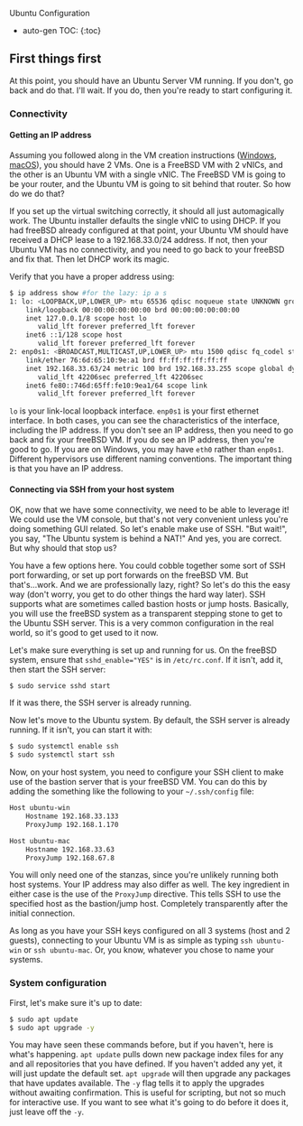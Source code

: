Ubuntu Configuration

* auto-gen TOC:
{:toc}

## First things first

At this point, you should have an Ubuntu Server VM running. If you don't, go back and do that. I'll wait. If you do, then you're ready to start configuring it. 

### Connectivity

#### Getting an IP address
Assuming you followed along in the VM creation instructions ([Windows](hyper-v.md), [macOS](vms_on_macos.md)), you should have 2 VMs. One is a FreeBSD VM with 2 vNICs, and the other is an Ubuntu VM with a single vNIC. The FreeBSD VM is going to be your router, and the Ubuntu VM is going to sit behind that router. So how do we do that?

If you set up the virtual switching correctly, it should all just automagically work. The Ubuntu installer defaults the single vNIC to using DHCP. If you had freeBSD already configured at that point, your Ubuntu VM should have received a DHCP lease to a 192.168.33.0/24 address. If not, then your Ubuntu VM has no connectivity, and you need to go back to your freeBSD and fix that. Then let DHCP work its magic.

Verify that you have a proper address using:

```sh
$ ip address show #for the lazy: ip a s
1: lo: <LOOPBACK,UP,LOWER_UP> mtu 65536 qdisc noqueue state UNKNOWN group default qlen 1000
    link/loopback 00:00:00:00:00:00 brd 00:00:00:00:00:00
    inet 127.0.0.1/8 scope host lo
       valid_lft forever preferred_lft forever
    inet6 ::1/128 scope host
       valid_lft forever preferred_lft forever
2: enp0s1: <BROADCAST,MULTICAST,UP,LOWER_UP> mtu 1500 qdisc fq_codel state UP group default qlen 1000
    link/ether 76:6d:65:10:9e:a1 brd ff:ff:ff:ff:ff:ff
    inet 192.168.33.63/24 metric 100 brd 192.168.33.255 scope global dynamic enp0s1
       valid_lft 42206sec preferred_lft 42206sec
    inet6 fe80::746d:65ff:fe10:9ea1/64 scope link
       valid_lft forever preferred_lft forever
```

`lo` is your link-local loopback interface. `enp0s1` is your first ethernet interface. In both cases, you can see the characteristics of the interface, including the IP address. If you don't see an IP address, then you need to go back and fix your freeBSD VM. If you do see an IP address, then you're good to go. If you are on Windows, you may have `eth0` rather than `enp0s1`. Different hypervisors use different naming conventions. The important thing is that you have an IP address.

#### Connecting via SSH from your host system

OK, now that we have some connectivity, we need to be able to leverage it! We could use the VM console, but that's not very convenient unless you're doing something GUI related. So let's enable make use of SSH. "But wait!", you say, "The Ubuntu system is behind a NAT!" And yes, you are correct. But why should that stop us?

You have a few options here. You could cobble together some sort of SSH port forwarding, or set up port forwards on the freeBSD VM. But that's...work. And we are professionally lazy, right? So let's do this the easy way (don't worry, you get to do other things the hard way later). SSH supports what are sometimes called bastion hosts or jump hosts. Basically, you will use the freeBSD system as a transparent stepping stone to get to the Ubuntu SSH server. This is a very common configuration in the real world, so it's good to get used to it now.

Let's make sure everything is set up and running for us. On the freeBSD system, ensure that `sshd_enable="YES"` is in `/etc/rc.conf`. If it isn't, add it, then start the SSH server:

```sh
$ sudo service sshd start
```
If it was there, the SSH server is already running.

Now let's move to the Ubuntu system. By default, the SSH server is already running. If it isn't, you can start it with:

```sh
$ sudo systemctl enable ssh
$ sudo systemctl start ssh
```

Now, on your host system, you need to configure your SSH client to make use of the bastion server that is your freeBSD VM. You can do this by adding the something like the following to your `~/.ssh/config` file:

```sh
Host ubuntu-win
    Hostname 192.168.33.133
    ProxyJump 192.168.1.170

Host ubuntu-mac
    Hostname 192.168.33.63
    ProxyJump 192.168.67.8
```

You will only need one of the stanzas, since you're unlikely running both host systems. Your IP address may also differ as well. The key ingredient in either case is the use of the `ProxyJump` directive. This tells SSH to use the specified host as the bastion/jump host. Completely transparently after the initial connection.

As long as you have your SSH keys configured on all 3 systems (host and 2 guests), connecting to your Ubuntu VM is as simple as typing `ssh ubuntu-win` or `ssh ubuntu-mac`. Or, you know, whatever you chose to name your systems.

### System configuration

First, let's make sure it's up to date:

```sh
$ sudo apt update
$ sudo apt upgrade -y
```

You may have seen these commands before, but if you haven't, here is what's happening. `apt update` pulls down new package index files for any and all repositories that you have defined. If you haven't added any yet, it will just update the default set. `apt upgrade` will then upgrade any packages that have updates available. The `-y` flag tells it to apply the upgrades without awaiting confirmation. This is useful for scripting, but not so much for interactive use. If you want to see what it's going to do before it does it, just leave off the `-y`.

